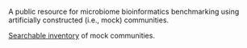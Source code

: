 A public resource for microbiome bioinformatics benchmarking using artificially constructed (i.e., mock) communities.

[Searchable inventory](https://github.com/caporaso-lab/mockrobiota/blob/master/inventory.tsv) of mock communities.
